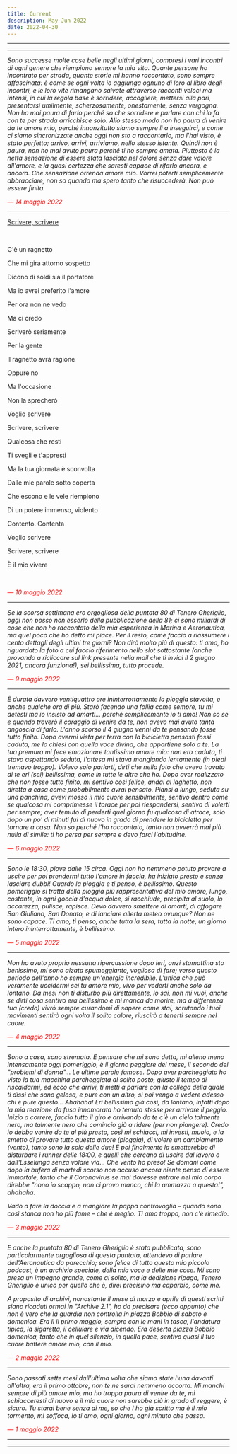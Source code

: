 ```yaml
---
title: Current
description: May-Jun 2022
date: 2022-04-30
---
```


---
---

*Sono successe molte cose belle negli ultimi giorni, compresi i vari incontri di ogni genere che riempiono sempre la mia vita. Quante persone ho incontrato per strada, quante storie mi hanno raccontato, sono sempre affascinata: è come se ogni volta io aggiunga ognuno di loro al libro degli incontri, e le loro vite rimangano salvate attraverso racconti veloci ma intensi, in cui la regola base è sorridere, accogliere, mettersi alla pari, presentarsi umilmente, scherzosamente, onestamente, senza vergogna. Non ho mai paura di farlo perché so che sorridere e parlare con chi lo fa con te per strada arricchisce solo. Allo stesso modo non ho paura di venire da te amore mio, perché innanzitutto siamo sempre lì a inseguirci, e come ci siamo sincronizzate anche oggi non sto a raccontarlo, ma l'hai visto, è stato perfetto; arrivo, arrivi, arriviamo, nello stesso istante. Quindi non è paura, non ho mai avuto paura perché ti ho sempre amata. Piuttosto è la netta sensazione di essere stata lasciata nel dolore senza dare valore all'amore, e la quasi certezza che saresti capace di rifarlo ancora, e ancora. Che sensazione orrenda amore mio. Vorrei poterti semplicemente abbracciare, non so quando ma spero tanto che risuccederà. Non può essere finita.*

<span style="color:red">*— 14 maggio 2022*</span>

---

<span style="text-decoration:underline">Scrivere, scrivere</span>

&nbsp;

C'è un ragnetto

Che mi gira attorno sospetto

Dicono di soldi sia il portatore

Ma io avrei preferito l'amore

Per ora non ne vedo

Ma ci credo

Scriverò seriamente

Per la gente

Il ragnetto avrà ragione

Oppure no

Ma l'occasione

Non la sprecherò

Voglio scrivere

Scrivere, scrivere

Qualcosa che resti

Ti svegli e t'appresti

Ma la tua giornata è sconvolta

Dalle mie parole sotto coperta

Che escono e le vele riempiono

Di un potere immenso, violento

Contento. Contenta

Voglio scrivere

Scrivere, scrivere

È il mio vivere

&nbsp;

<span style="color:red">*— 10 maggio 2022*</span>

---

*Se la scorsa settimana ero orgogliosa della puntata 80 di Tenero Gheriglio, oggi non posso non esserlo della pubblicazione della 81; ci sono miliardi di cose che non ho raccontato della mia esperienza in Marina e Aeronautica, ma quel poco che ho detto mi piace. Per il resto, come faccio a riassumere i cento dettagli degli ultimi tre giorni? Non dirò molto più di questo: ti amo, ho riguardato la foto a cui faccio riferimento nello slot sottostante (anche provando a ricliccare sul link presente nella mail che ti inviai il 2 giugno 2021, ancora funziona!), sei bellissima, tutto procede.*

<span style="color:red">*— 9 maggio 2022*</span>

---

*È durata davvero ventiquattro ore ininterrottamente la pioggia stavolta, e anche qualche ora di più. Starò facendo una follia come sempre, tu mi detesti ma io insisto ad amarti... perché semplicemente io ti amo! Non so se e quando troverò il coraggio di venire da te, non avevo mai avuto tanta angoscia di farlo. L'anno scorso il 4 giugno venni da te pensando fosse tutto finito. Dopo avermi vista per terra con la bicicletta pensasti fossi caduta, me lo chiesi con quella voce divina, che appartiene solo a te. La tua premura mi fece emozionare tantissimo amore mio: non ero caduta, ti stavo aspettando seduta, l'attesa mi stava mangiando lentamente (in piedi tremavo troppo). Volevo solo parlarti, dirti che nella foto che avevo trovato di te eri (sei) bellissima, come in tutte le altre che ho. Dopo aver realizzato che non fosse tutto finito, mi sentivo così felice, andai al laghetto, non diretta a casa come probabilmente avrai pensato. Piansi a lungo, seduta su una panchina, avevi mosso il mio cuore sensibilmente, sentivo dentro come se qualcosa mi comprimesse il torace per poi riespandersi, sentivo di volerti per sempre; aver temuto di perderti quel giorno fu qualcosa di atroce, solo dopo un po' di minuti fui di nuovo in grado di prendere la bicicletta per tornare a casa. Non so perché l'ho raccontato, tanto non avverrà mai più nulla di simile: ti ho persa per sempre e devo farci l'abitudine.*

<span style="color:red">*— 6 maggio 2022*</span>

---

*Sono le 18:30, piove dalle 15 circa. Oggi non ho nemmeno potuto provare a uscire per poi prendermi tutto l'amore in faccia, ha iniziato presto e senza lasciare dubbi! Guardo la pioggia e ti penso, è bellissimo. Questo pomeriggio si tratta della pioggia più rappresentativa del mio amore, lungo, costante, in ogni goccia d'acqua dolce, si racchiude, precipita al suolo, lo accarezza, pulisce, rapisce. Devo davvero smettere di amarti, di affogare San Giuliano, San Donato, e di lanciare allerta meteo ovunque? Non ne sono capace. Ti amo, ti penso, anche tutta la sera, tutta la notte, un giorno intero ininterrottamente, è bellissimo.*

<span style="color:red">*— 5 maggio 2022*</span>

---

*Non ho avuto proprio nessuna ripercussione dopo ieri, anzi stamattina sto benissimo, mi sono alzata spumeggiante, vogliosa di fare; verso questo periodo dell'anno ho sempre un'energia incredibile. L'unica che può veramente uccidermi sei tu amore mio, vivo per vederti anche solo da lontano. Da mesi non ti disturbo più direttamente, lo sai, non mi vuoi, anche se dirti cosa sentivo era bellissimo e mi manca da morire, ma a differenza tua (credo) vivrò sempre curandomi di sapere come stai, scrutando i tuoi movimenti sentirò ogni volta il solito calore, riuscirò a tenerti sempre nel cuore.*

<span style="color:red">*— 4 maggio 2022*</span>

---

*Sono a casa, sono stremata. E pensare che mi sono detta, mi alleno meno intensamente oggi pomeriggio, è il giorno peggiore del mese, il secondo dei "problemi di donna"... Le ultime parole famose. Dopo aver parcheggiato ho visto la tua macchina parcheggiata al solito posto, giusto il tempo di riscaldarmi, ed ecco che arrivi, ti metti a parlare con la collega della quale ti dissi che sono gelosa, e pure con un altro, sì poi vengo a vedere adesso chi è pure questo... Ahahaha! Eri bellissima già così, da lontano, infatti dopo la mia reazione da fusa innamorata ho temuto stesse per arrivare il peggio. Inizio a correre, faccio tutto il giro e arrivando da te c'è un cielo talmente nero, ma talmente nero che comincio già a ridere (per non piangere). Credo io debba venire da te al più presto, così mi schiacci, mi investi, muoio, e la smetto di provare tutto questo amore (pioggia), di volere un cambiamento (vento), tanto sono la sola delle due! E poi finalmente la smetterebbe di disturbare i runner delle 18:00, e quelli che cercano di uscire dal lavoro o dall'Esselunga senza volare via... Che vento ho preso! Se domani come dopo la bufera di martedì scorso non accuso ancora niente penso di essere immortale, tanto che il Coronavirus se mai dovesse entrare nel mio corpo direbbe "nono io scappo, non ci provo manco, chi la ammazza a questa!", ahahaha.*

*Vado a fare la doccia e a mangiare la pappa controvoglia – quando sono così stanca non ho più fame – che è meglio. Ti amo troppo, non c'è rimedio.*

<span style="color:red">*— 3 maggio 2022*</span>

---

*E anche la puntata 80 di Tenero Gheriglio è stata pubblicata, sono particolarmente orgogliosa di questa puntata, attendevo di parlare dell'Aeronautica da parecchio; sono felice di tutto questo mio piccolo podcast, è un archivio speciale, della mia voce e delle mie cose. Mi sono presa un impegno grande, come al solito, ma la dedizione ripaga, Tenero Gheriglio è unico per quello che è, direi precisino ma caparbio, come me.*

*A proposito di archivi, nonostante il mese di marzo e aprile di questi scritti siano ricaduti ormai in "Archive 2.1", ho da precisare (ecco appunto) che non è vero che la guardia non controlla in piazza Bobbio di sabato e domenica. Era lì il primo maggio, sempre con le mani in tasca, l'andatura tipica, la sigaretta, il cellulare e via dicendo. Era deserta piazza Bobbio domenica, tanto che in quel silenzio, in quella pace, sentivo quasi il tuo cuore battere amore mio, con il mio.*

<span style="color:red">*— 2 maggio 2022*</span>

---

*Sono passati sette mesi dall'ultima volta che siamo state l'una davanti all'altra, era il primo ottobre, non te ne sarai nemmeno accorta. Mi manchi sempre di più amore mio, ma ho troppa paura di venire da te, mi schiacceresti di nuovo e il mio cuore non sarebbe più in grado di reggere, è sicuro. Tu starai bene senza di me, so che l'ho già scritto ma è il mio tormento, mi soffoca, io ti amo, ogni giorno, ogni minuto che passa.*

<span style="color:red">*— 1 maggio 2022*</span>

---
---
